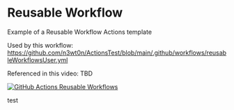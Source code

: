 # Reusable Workflow

Example of a Reusable Workflow Actions template 

Used by this workflow: https://github.com/n3wt0n/ActionsTest/blob/main/.github/workflows/reusableWorkflowsUser.yml

Referenced in this video: TBD

[![GitHub Actions Reusable Workflows](https://img.youtube.com/vi/XXXX/0.jpg)](https://www.youtube.com/watch?v=XXXX)

test
